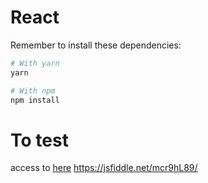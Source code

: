 # React

Remember to install these dependencies:

```sh
# With yarn
yarn

# With npm
npm install
```
# To test
access to [here](https://jsfiddle.net/mcr9hL89/) https://jsfiddle.net/mcr9hL89/